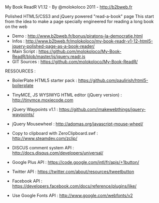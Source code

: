 My Book ReadR V1.12 - By @molokoloco 2011 - http://b2bweb.fr

Polished HTML5/CSS3 and jQuery powered "read-a-book" page
This start from the idea to make a page specially engineered for reading a long book on the web

  * Demo : http://www.b2bweb.fr/bonus/piratons-la-democratie.html
  * Infos : http://www.b2bweb.fr/molokoloco/my-book-readr-v1-12-html5-jquery-polished-page-as-a-book-reader/
  * Main Script : https://github.com/molokoloco/My-Book-ReadR/blob/master/js/jquery.readr.js
  * GIT Sources : https://github.com/molokoloco/My-Book-ReadR/
  
RESSOURCES :

  * BoilerPlate HTML5 starter pack : https://github.com/paulirish/html5-boilerplate
  * TinyMCE, JS WYSIWYG HTML editor (jQuery version) : http://tinymce.moxiecode.com  

  * jQuery Waypoints v1.1 : https://github.com/imakewebthings/jquery-waypoints/
  * jQuery Mousewheel : http://adomas.org/javascript-mouse-wheel/
  * Copy to clipboard with ZeroClipboard.swf : http://www.steamdev.com/zclip/

  * DISCUS comment system API : http://docs.disqus.com/developers/universal/
  * Google Plus API : https://code.google.com/intl/fr/apis/+1button/
  * Twitter API : https://twitter.com/about/resources/tweetbutton
  * Facebook API : https://developers.facebook.com/docs/reference/plugins/like/
  * Use Google Fonts API : http://www.google.com/webfonts/v2
